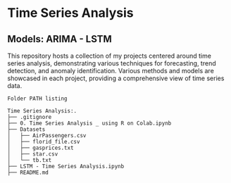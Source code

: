 # Time Series Analysis 
## Models: ARIMA - LSTM

This repository hosts a collection of my projects centered around time series analysis, demonstrating various techniques for forecasting, trend detection, and anomaly identification. Various methods and models are showcased in each project, providing a comprehensive view of time series data.

```
Folder PATH listing

Time Series Analysis:.
├── .gitignore
├── 0. Time Series Analysis _ using R on Colab.ipynb
├── Datasets
│   ├── AirPassengers.csv
│   ├── florid_file.csv
│   ├── gasprices.txt
│   ├── star.csv
│   └── tb.txt
├── LSTM - Time Series Analysis.ipynb
├── README.md
```
